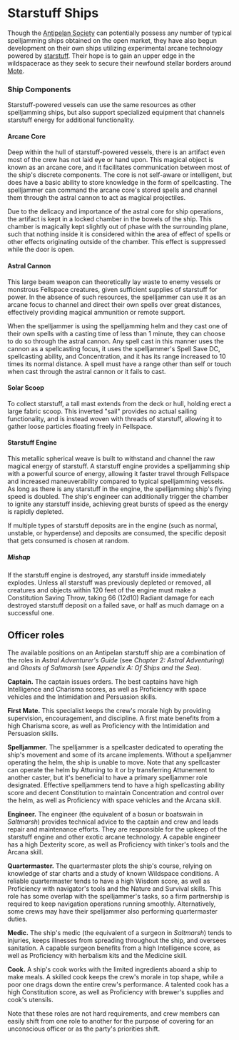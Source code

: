 # Starstuff Ships

Though the [Antipelan Society](../../organizations/antipelan-society/antipelan-society.md) can potentially possess any number of typical spelljamming ships obtained on the open market, they have also begun development on their own ships utilizing experimental arcane technology powered by [starstuff](../../treasures/starstuff.md). Their hope is to gain an upper edge in the wildspacerace as they seek to secure their newfound stellar borders around [Mote](../../mote/mote.md).

### Ship Components

Starstuff-powered vessels can use the same resources as other spelljamming ships, but also support specialized equipment that channels starstuff energy for additional functionality.

#### Arcane Core

Deep within the hull of starstuff-powered vessels, there is an artifact even most of the crew has not laid eye or hand upon. This magical object is known as an arcane core, and it facilitates communication between most of the ship's discrete components. The core is not self-aware or intelligent, but does have a basic ability to store knowledge in the form of spellcasting. The spelljammer can command the arcane core's stored spells and channel them through the astral cannon to act as magical projectiles.

Due to the delicacy and importance of the astral core for ship operations, the artifact is kept in a locked chamber in the bowels of the ship. This chamber is magically kept slightly out of phase with the surrounding plane, such that nothing inside it is considered within the area of effect of spells or other effects originating outside of the chamber. This effect is suppressed while the door is open.

#### Astral Cannon

This large beam weapon can theoretically lay waste to enemy vessels or monstrous Fellspace creatures, given sufficient supplies of starstuff for power. In the absence of such resources, the spelljammer can use it as an arcane focus to channel and direct their own spells over great distances, effectively providing magical ammunition or remote support.

When the spelljammer is using the spelljamming helm and they cast one of their own spells with a casting time of less than 1 minute, they can choose to do so through the astral cannon. Any spell cast in this manner uses the cannon as a spellcasting focus, it uses the spelljammer's Spell Save DC, spellcasting ability, and Concentration, and it has its range increased to 10 times its normal distance. A spell must have a range other than self or touch when cast through the astral cannon or it fails to cast.

#### Solar Scoop

To collect starstuff, a tall mast extends from the deck or hull, holding erect a large fabric scoop. This inverted "sail" provides no actual sailing functionality, and is instead woven with threads of starstuff, allowing it to gather loose particles floating freely in Fellspace.

#### Starstuff Engine

This metallic spherical weave is built to withstand and channel the raw magical energy of starstuff. A starstuff engine provides a spelljamming ship with a powerful source of energy, allowing it faster travel through Fellspace and increased maneuverability compared to typical spelljamming vessels. As long as there is any starstuff in the engine, the spelljamming ship's flying speed is doubled. The ship's engineer can additionally trigger the chamber to ignite any starstuff inside, achieving great bursts of speed as the energy is rapidly depleted.

If multiple types of starstuff deposits are in the engine (such as normal, unstable, or hyperdense) and deposits are consumed, the specific deposit that gets consumed is chosen at random.

##### Mishap

If the starstuff engine is destroyed, any starstuff inside immediately explodes. Unless all starstuff was previously depleted or removed, all creatures and objects within 120 feet of the engine must make a Constitution Saving Throw, taking 66 (12d10) Radiant damage for each destroyed starstuff deposit on a failed save, or half as much damage on a successful one.

## Officer roles

The available positions on an Antipelan starstuff ship are a combination of the roles in _Astral Adventurer's Guide_ (see _Chapter 2: Astral Adventuring_) and _Ghosts of Saltmarsh_ (see _Appendix A: Of Ships and the Sea_).

**Captain.** The captain issues orders. The best captains have high Intelligence and Charisma scores, as well as Proficiency with space vehicles and the Intimidation and Persuasion skills.

**First Mate.** This specialist keeps the crew's morale high by providing supervision, encouragement, and discipline. A first mate benefits from a high Charisma score, as well as Proficiency with the Intimidation and Persuasion skills.

**Spelljammer.** The spelljammer is a spellcaster dedicated to operating the ship's movement and some of its arcane implements. Without a spelljammer operating the helm, the ship is unable to move. Note that any spellcaster can operate the helm by Attuning to it or by transferring Attunement to another caster, but it's beneficial to have a primary spelljammer role designated. Effective spelljammers tend to have a high spellcasting ability score and decent Constitution to maintain Concentration and control over the helm, as well as Proficiency with space vehicles and the Arcana skill.

**Engineer.** The engineer (the equivalent of a bosun or boatswain in _Saltmarsh_) provides technical advice to the captain and crew and leads repair and maintenance efforts. They are responsible for the upkeep of the starstuff engine and other exotic arcane technology. A capable engineer has a high Dexterity score, as well as Proficiency with tinker's tools and the Arcana skill.

**Quartermaster.** The quartermaster plots the ship's course, relying on knowledge of star charts and a study of known Wildspace conditions. A reliable quartermaster tends to have a high Wisdom score, as well as Proficiency with navigator's tools and the Nature and Survival skills. This role has some overlap with the spelljammer's tasks, so a firm partnership is required to keep navigation operations running smoothly. Alternatively, some crews may have their spelljammer also performing quartermaster duties.

**Medic.** The ship's medic (the equivalent of a surgeon in _Saltmarsh_) tends to injuries, keeps illnesses from spreading throughout the ship, and oversees sanitation. A capable surgeon benefits from a high Intelligence score, as well as Proficiency with herbalism kits and the Medicine skill.

**Cook.** A ship's cook works with the limited ingredients aboard a ship to make meals. A skilled cook keeps the crew's morale in top shape, while a poor one drags down the entire crew's performance. A talented cook has a high Constitution score, as well as Proficiency with brewer's supplies and cook's utensils.

Note that these roles are not hard requirements, and crew members can easily shift from one role to another for the purpose of covering for an unconscious officer or as the party's priorities shift.
